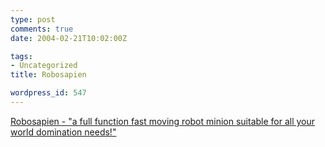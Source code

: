 ```yaml
---
type: post
comments: true
date: 2004-02-21T10:02:00Z

tags:
- Uncategorized
title: Robosapien

wordpress_id: 547
---
```


[Robosapien - "a full function fast moving robot minion suitable for all your world domination needs!"](http://www.wowwee.com/catalog/other_robosapien.html)
